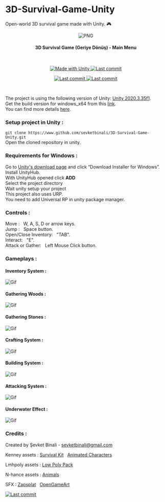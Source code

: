 # 3D-Survival-Game-Unity
Open-world 3D survival game made with Unity. 🎮 

<p align="center">
<img align="center" alt="PNG" src="https://github.com/sevketbinali/3D-Survival-Game-Unity/blob/master/Screenshots/Images/main_menu.jpg?raw=true" />
</p>

<h4 align="center"> 
	3D Survival Game (Geriye Dönüş) - Main Menu 
</h4>
 <br>




<p align="center">
<a href="https://unity3d.com">
<img alt="Made with Unity" src="https://img.shields.io/badge/Made%20with-Unity-57b9d3.svg?logo=unity">
    
<a href="https://github.com/sevketbinali/3D-Survival-Game-Unity/commits">
<img alt="Last commit" src="https://img.shields.io/github/last-commit/sevketbinali/3D-Survival-Game-Unity">
</p>


<p align="center">
<a href="https://github.com/sevketbinali?tab=followers">
<img alt="Last commit" src="https://img.shields.io/github/followers/sevketbinali?style=social">
<a href="https://github.com/sevketbinali/3D-Survival-Game-Unity/stargazers">
<img alt="Last commit" src="https://img.shields.io/github/stars/sevketbinali/3D-Survival-Game-Unity.svg?style=social&label=Star&maxAge=2592000">

</p>
</a>
	
<br>

The project is using the following version of Unity: [Unity 2020.3.35f1](https://unity3d.com/get-unity/download/archive). <br> 
Get the build version for windows_x64 from this [link](https://github.com/sevketbinali/3D-Survival-Game-Unity/releases/tag/alpha-v1.0). <br>
You can find more details [here](https://github.com/sevketbinali/3D-Survival-Game-Unity/blob/master/Documentation.pdf). 



### Setup project in Unity :
`git clone https://www.github.com/sevketbinali/3D-Survival-Game-Unity.git` <br>
Open the cloned repository in unity.

### Requirements for Windows :

 Go to [Unity's download page](https://store.unity.com/download) and click “Download Installer for Windows”.<br>
 Install UnityHub.<br>
 With UnityHub opened click **ADD**<br>
 Select the project directory<br>
 Wait unity setup your project <br>
 This project also uses URP. <br>
 You need to add Universal RP in unity package manager.

### Controls :
 Move  :&nbsp;&nbsp; W, A, S, D or arrow keys. <br>
 Jump :&nbsp;&nbsp; Space button. <br> 
 Open/Close Inventory:&nbsp;&nbsp; "TAB". <br>
 Interact:&nbsp;&nbsp; "E". <br>
 Attack or Gather:&nbsp;&nbsp; Left Mouse Click button.
	
### Gameplays :
	
#### Inventory System :	

![Gif](https://github.com/sevketbinali/3D-Survival-Game-Unity/blob/master/Screenshots/Gifs/inventory-and-pickup.gif)
	
#### Gathering Woods : 
	
![Gif](https://github.com/sevketbinali/3D-Survival-Game-Unity/blob/master/Screenshots/Gifs/gathering-woods.gif)
	
#### Gathering Stones : 
	
![Gif](https://github.com/sevketbinali/3D-Survival-Game-Unity/blob/master/Screenshots/Gifs/gathering-stones.gif)
	
#### Crafting System : 
	
![Gif](https://github.com/sevketbinali/3D-Survival-Game-Unity/blob/master/Screenshots/Gifs/crafting.gif)
	
#### Building System :

![Gif](https://github.com/sevketbinali/3D-Survival-Game-Unity/blob/master/Screenshots/Gifs/building-and-sleep.gif)
	
#### Attacking System : 

![Gif](https://github.com/sevketbinali/3D-Survival-Game-Unity/blob/master/Screenshots/Gifs/attacking.gif)
	
#### Underwater Effect : 

![Gif](https://github.com/sevketbinali/3D-Survival-Game-Unity/blob/master/Screenshots/Gifs/underwater-effect.gif)


### Credits : 

Created by Şevket Binali - sevketbinali@gmail.com

Kenney assets : [Survival Kit](https://www.kenney.nl/assets/survival-kit) &nbsp; [Animated Characters](https://www.kenney.nl/assets/animated-characters)

Lmhpoly assets : [Low Poly Pack](https://www.lmhpoly.com/unity-game-assets)

N-hance assets : [Animals](https://assetstore.unity.com/packages/3d/characters/animals/stylized-wild-animals-pack-159154)

SFX : [Zapsplat](https://www.zapsplat.com/?s=bear+&post_type=music&sound-effect-category-id=) &nbsp; [OpenGameArt](https://opengameart.org)

<a href="https://github.com/sevketbinali/3D-Survival-Game-Unity/stargazers">
     <img alt="Last commit" src="https://img.shields.io/github/stars/sevketbinali/3D-Survival-Game-Unity?style=plastic">
	

